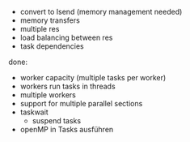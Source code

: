 - convert to Isend (memory management needed)
- memory transfers
- multiple res
- load balancing between res
- task dependencies

done:
+ worker capacity (multiple tasks per worker)
+ workers run tasks in threads
+ multiple workers
+ support for multiple parallel sections
+ taskwait
  + suspend tasks
+ openMP in Tasks ausführen

